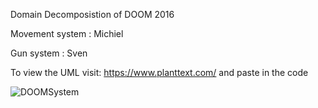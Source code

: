 Domain Decomposistion of DOOM 2016




Movement system : Michiel






Gun system : Sven



To view the UML visit: https://www.planttext.com/ and paste in the code

![DOOMSystem](https://github.com/Plaklijm/Domain_Decomposition/assets/55315159/cbc43530-94f1-4c5f-88e5-de37741ac161)
